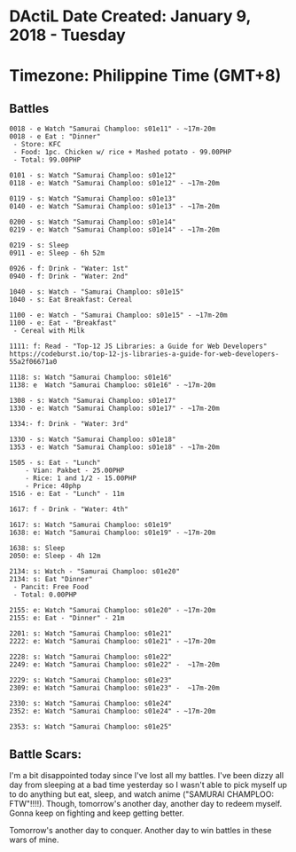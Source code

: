 # DActiL Date Created: January 9, 2018 - Tuesday
# Timezone: Philippine Time (GMT+8)

## Battles
```
0018 - e Watch "Samurai Champloo: s01e11" - ~17m-20m
0018 - e Eat : "Dinner" 
 - Store: KFC
 - Food: 1pc. Chicken w/ rice + Mashed potato - 99.00PHP
 - Total: 99.00PHP

0101 - s: Watch "Samurai Champloo: s01e12" 
0118 - e: Watch "Samurai Champloo: s01e12" - ~17m-20m

0119 - s: Watch "Samurai Champloo: s01e13" 
0140 - e: Watch "Samurai Champloo: s01e13" - ~17m-20m

0200 - s: Watch "Samurai Champloo: s01e14" 
0219 - e: Watch "Samurai Champloo: s01e14" - ~17m-20m

0219 - s: Sleep
0911 - e: Sleep - 6h 52m

0926 - f: Drink - "Water: 1st"
0940 - f: Drink - "Water: 2nd"

1040 - s: Watch - "Samurai Champloo: s01e15" 
1040 - s: Eat Breakfast: Cereal

1100 - e: Watch - "Samurai Champloo: s01e15" - ~17m-20m
1100 - e: Eat - "Breakfast"
 - Cereal with Milk

1111: f: Read - "Top-12 JS Libraries: a Guide for Web Developers"
https://codeburst.io/top-12-js-libraries-a-guide-for-web-developers-55a2f06671a0

1118: s: Watch "Samurai Champloo: s01e16" 
1138: e  Watch "Samurai Champloo: s01e16" - ~17m-20m

1308 - s: Watch "Samurai Champloo: s01e17" 
1330 - e: Watch "Samurai Champloo: s01e17" - ~17m-20m

1334:- f: Drink - "Water: 3rd"

1330 - s: Watch "Samurai Champloo: s01e18"
1353 - e: Watch "Samurai Champloo: s01e18" - ~17m-20m

1505 - s: Eat - "Lunch" 
    - Vian: Pakbet - 25.00PHP 
    - Rice: 1 and 1/2 - 15.00PHP
    - Price: 40php
1516 - e: Eat - "Lunch" - 11m

1617: f - Drink - "Water: 4th"

1617: s: Watch "Samurai Champloo: s01e19" 
1638: e: Watch "Samurai Champloo: s01e19" - ~17m-20m

1638: s: Sleep
2050: e: Sleep - 4h 12m

2134: s: Watch - "Samurai Champloo: s01e20" 
2134: s: Eat "Dinner"
 - Pancit: Free Food
 - Total: 0.00PHP

2155: e: Watch "Samurai Champloo: s01e20" - ~17m-20m
2155: e: Eat - "Dinner" - 21m

2201: s: Watch "Samurai Champloo: s01e21" 
2222: e: Watch "Samurai Champloo: s01e21" - ~17m-20m

2228: s: Watch "Samurai Champloo: s01e22" 
2249: e: Watch "Samurai Champloo: s01e22" -  ~17m-20m

2229: s: Watch "Samurai Champloo: s01e23" 
2309: e: Watch "Samurai Champloo: s01e23" -  ~17m-20m

2330: s: Watch "Samurai Champloo: s01e24" 
2352: e: Watch "Samurai Champloo: s01e24" - ~17m-20m

2353: s: Watch "Samurai Champloo: s01e25" 
```

## Battle Scars:

I'm a bit disappointed today since I've lost all my battles. I've been dizzy all day from sleeping at a bad time yesterday so I wasn't able to pick myself up to do anything but eat, sleep, and watch anime ("SAMURAI CHAMPLOO: FTW"!!!!). Though, tomorrow's another day, another day to redeem myself. Gonna keep on fighting and keep getting better.

Tomorrow's another day to conquer. Another day to win battles in these wars of mine.

